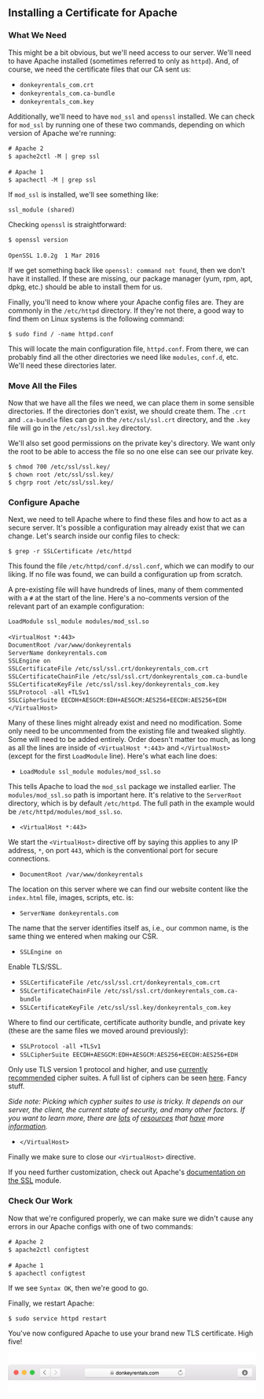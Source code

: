 ## Installing a Certificate for Apache

### What We Need

This might be a bit obvious, but we'll need access to our server. We'll need to have Apache installed (sometimes referred to only as `httpd`). And, of course, we need the certificate files that our CA sent us:

* `donkeyrentals_com.crt`
* `donkeyrentals_com.ca-bundle`
* `donkeyrentals_com.key`

Additionally, we'll need to have `mod_ssl` and `openssl` installed. We can check for `mod_ssl` by running one of these two commands, depending on which version of Apache we're running:

```shell
# Apache 2
$ apache2ctl -M | grep ssl

# Apache 1
$ apachectl -M | grep ssl
```

If `mod_ssl` is installed, we'll see something like:

```shell
ssl_module (shared)
```

Checking `openssl` is straightforward:

```
$ openssl version

OpenSSL 1.0.2g  1 Mar 2016
```

If we get something back like `openssl: command not found`, then we don't have it installed. If these are missing, our package manager (yum, rpm, apt, dpkg, etc.) should be able to install them for us.

Finally, you'll need to know where your Apache config files are. They are commonly in the `/etc/httpd` directory. If they're not there, a good way to find them on Linux systems is the following command:

```shell
$ sudo find / -name httpd.conf
```

This will locate the main configuration file, `httpd.conf`. From there, we can probably find all the other directories we need like `modules`, `conf.d`, etc. We'll need these directories later.

### Move All the Files

Now that we have all the files we need, we can place them in some sensible directories. If the directories don't exist, we should create them. The `.crt` and `.ca-bundle` files can go in the `/etc/ssl/ssl.crt` directory, and the `.key` file will go in the `/etc/ssl/ssl.key` directory.

We'll also set good permissions on the private key's directory. We want only the root to be able to access the file so no one else can see our private key.

```shell
$ chmod 700 /etc/ssl/ssl.key/
$ chown root /etc/ssl/ssl.key/
$ chgrp root /etc/ssl/ssl.key/
```

### Configure Apache

Next, we need to tell Apache where to find these files and how to act as a secure server. It's possible a configuration may already exist that we can change. Let's search inside our config files to check:

```shell
$ grep -r SSLCertificate /etc/httpd
```

This found the file `/etc/httpd/conf.d/ssl.conf`, which we can modify to our liking. If no file was found, we can build a configuration up from scratch.

A pre-existing file will have hundreds of lines, many of them commented with a `#` at the start of the line. Here's a no-comments version of the relevant part of an example configuration:

```
LoadModule ssl_module modules/mod_ssl.so

<VirtualHost *:443>
DocumentRoot /var/www/donkeyrentals
ServerName donkeyrentals.com
SSLEngine on
SSLCertificateFile /etc/ssl/ssl.crt/donkeyrentals_com.crt
SSLCertificateChainFile /etc/ssl/ssl.crt/donkeyrentals_com.ca-bundle
SSLCertificateKeyFile /etc/ssl/ssl.key/donkeyrentals_com.key
SSLProtocol -all +TLSv1
SSLCipherSuite EECDH+AESGCM:EDH+AESGCM:AES256+EECDH:AES256+EDH
</VirtualHost>
```

Many of these lines might already exist and need no modification. Some only need to be uncommented from the existing file and tweaked slightly. Some will need to be added entirely. Order doesn't matter too much, as long as all the lines are inside of `<VirtualHost *:443>` and `</VirtualHost>` (except for the first `LoadModule` line). Here's what each line does:

* `LoadModule ssl_module modules/mod_ssl.so`

This tells Apache to load the `mod_ssl` package we installed earlier. The `modules/mod_ssl.so` path is important here. It's relative to the `ServerRoot` directory, which is by default `/etc/httpd`. The full path in the example would be `/etc/httpd/modules/mod_ssl.so`.

* `<VirtualHost *:443>`

We start the `<VirtualHost>` directive off by saying this applies to any IP address, `*`, on port `443`, which is the conventional port for secure connections.

* `DocumentRoot /var/www/donkeyrentals`

The location on this server where we can find our website content like the `index.html` file, images, scripts, etc. is:

* `ServerName donkeyrentals.com`

The name that the server identifies itself as, i.e., our common name, is the same thing we entered when making our CSR.

* `SSLEngine on`

Enable TLS/SSL.

* `SSLCertificateFile /etc/ssl/ssl.crt/donkeyrentals_com.crt`
* `SSLCertificateChainFile /etc/ssl/ssl.crt/donkeyrentals_com.ca-bundle`
* `SSLCertificateKeyFile /etc/ssl/ssl.key/donkeyrentals_com.key`

Where to find our certificate, certificate authority bundle, and private key (these are the same files we moved around previously):

* `SSLProtocol -all +TLSv1`
* `SSLCipherSuite EECDH+AESGCM:EDH+AESGCM:AES256+EECDH:AES256+EDH`

Only use TLS version 1 protocol and higher, and use [currently recommended](https://cipherli.st) cipher suites. A full list of ciphers can be seen [here](https://openssl.org/docs/manmaster/apps/ciphers.html). Fancy stuff.

_Side note: Picking which cypher suites to use is tricky. It depends on our server, the client, the current state of security, and many other factors. If you want to learn more, there are [lots](https://cipherli.st) of [resources](https://www.ssllabs.com/projects/best-practices/index.html) that [have](https://httpd.apache.org/docs/2.2/ssl/ssl_howto.html) more [information](http://security.stackexchange.com/questions/76993/now-that-it-is-2015-what-ssl-tls-cipher-suites-should-be-used-in-a-high-securit)._

* `</VirtualHost>`

Finally we make sure to close our `<VirtualHost>` directive.

If you need further customization, check out Apache's [documentation on the SSL](http://httpd.apache.org/docs/current/mod/mod_ssl.html) module.

### Check Our Work

Now that we're configured properly, we can make sure we didn't cause any errors in our Apache configs with one of two commands:

```shell
# Apache 2
$ apache2ctl configtest

# Apache 1
$ apachectl configtest
```

If we see `Syntax OK`, then we're good to go.

Finally, we restart Apache:

```shell
$ sudo service httpd restart
```

You've now configured Apache to use your brand new TLS certificate. High five!

![](../../images/donkeyrentals-certificate-badge.png)
